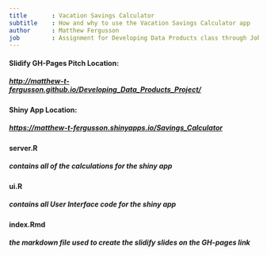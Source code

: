 ```yaml
---
title       : Vacation Savings Calculator
subtitle    : How and why to use the Vacation Savings Calculator app
author      : Matthew Fergusson
job         : Assignment for Developing Data Products class through Johns Hopkins
---
```


#### Slidify GH-Pages Pitch Location: 
##### http://matthew-t-fergusson.github.io/Developing_Data_Products_Project/

#### Shiny App Location:
##### https://matthew-t-fergusson.shinyapps.io/Savings_Calculator

#### server.R
##### contains all of the calculations for the shiny app

#### ui.R
##### contains all User Interface code for the shiny app

#### index.Rmd
##### the markdown file used to create the slidify slides on the GH-pages link